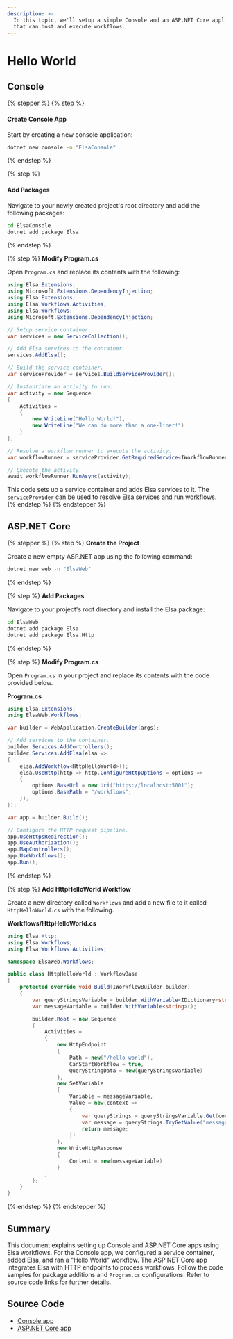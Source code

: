 ```yaml
---
description: >-
  In this topic, we'll setup a simple Console and an ASP.NET Core application
  that can host and execute workflows.
---
```


# Hello World

## Console <a href="#setup" id="setup"></a>

{% stepper %}
{% step %}
#### Create Console App

Start by creating a new console application:

```bash
dotnet new console -n "ElsaConsole"
```
{% endstep %}

{% step %}
#### Add Packages

Navigate to your newly created project's root directory and add the following packages:

```bash
cd ElsaConsole
dotnet add package Elsa
```
{% endstep %}

{% step %}
**Modify Program.cs**

Open `Program.cs` and replace its contents with the following:

```csharp
using Elsa.Extensions;
using Microsoft.Extensions.DependencyInjection;
using Elsa.Extensions;
using Elsa.Workflows.Activities;
using Elsa.Workflows;
using Microsoft.Extensions.DependencyInjection;

// Setup service container.
var services = new ServiceCollection();

// Add Elsa services to the container.
services.AddElsa();

// Build the service container.
var serviceProvider = services.BuildServiceProvider();

// Instantiate an activity to run.
var activity = new Sequence
{
    Activities =
    {
        new WriteLine("Hello World!"),
        new WriteLine("We can do more than a one-liner!")
    }
};

// Resolve a workflow runner to execute the activity.
var workflowRunner = serviceProvider.GetRequiredService<IWorkflowRunner>();

// Execute the activity.
await workflowRunner.RunAsync(activity);
```

This code sets up a service container and adds Elsa services to it. The `serviceProvider` can be used to resolve Elsa services and run workflows.
{% endstep %}
{% endstepper %}

## ASP.NET Core

{% stepper %}
{% step %}
**Create the Project**

Create a new empty ASP.NET app using the following command:

```bash
dotnet new web -n "ElsaWeb"
```
{% endstep %}

{% step %}
**Add Packages**

Navigate to your project's root directory and install the Elsa package:

```bash
cd ElsaWeb
dotnet add package Elsa
dotnet add package Elsa.Http
```
{% endstep %}

{% step %}
**Modify Program.cs**

Open `Program.cs` in your project and replace its contents with the code provided below.

**Program.cs**

```csharp
using Elsa.Extensions;
using ElsaWeb.Workflows;

var builder = WebApplication.CreateBuilder(args);

// Add services to the container.
builder.Services.AddControllers();
builder.Services.AddElsa(elsa =>
{
    elsa.AddWorkflow<HttpHelloWorld>();
    elsa.UseHttp(http => http.ConfigureHttpOptions = options =>
    {
        options.BaseUrl = new Uri("https://localhost:5001");
        options.BasePath = "/workflows";
    });
});

var app = builder.Build();

// Configure the HTTP request pipeline.
app.UseHttpsRedirection();
app.UseAuthorization();
app.MapControllers();
app.UseWorkflows();
app.Run();
```
{% endstep %}

{% step %}
**Add HttpHelloWorld Workflow**

Create a new directory called `Workflows` and add a new file to it called `HttpHelloWorld.cs` with the following.

**Workflows/HttpHelloWorld.cs**

```csharp
using Elsa.Http;
using Elsa.Workflows;
using Elsa.Workflows.Activities;

namespace ElsaWeb.Workflows;

public class HttpHelloWorld : WorkflowBase
{
    protected override void Build(IWorkflowBuilder builder)
    {
        var queryStringsVariable = builder.WithVariable<IDictionary<string, object>>();
        var messageVariable = builder.WithVariable<string>();

        builder.Root = new Sequence
        {
            Activities =
            {
                new HttpEndpoint
                {
                    Path = new("/hello-world"),
                    CanStartWorkflow = true,
                    QueryStringData = new(queryStringsVariable)
                },
                new SetVariable
                {
                    Variable = messageVariable,
                    Value = new(context =>
                    {
                        var queryStrings = queryStringsVariable.Get(context)!;
                        var message = queryStrings.TryGetValue("message", out var messageValue) ? messageValue.ToString() : "Hello world of HTTP workflows!";
                        return message;
                    })
                },
                new WriteHttpResponse
                {
                    Content = new(messageVariable)
                }
            }
        };
    }
}
```
{% endstep %}
{% endstepper %}

## Summary <a href="#summary" id="summary"></a>

This document explains setting up Console and ASP.NET Core apps using Elsa workflows. For the Console app, we configured a service container, added Elsa, and ran a "Hello World" workflow. The ASP.NET Core app integrates Elsa with HTTP endpoints to process workflows. Follow the code samples for package additions and `Program.cs` configurations. Refer to source code links for further details.

## Source Code

* [Console app](https://github.com/elsa-workflows/elsa-guides/tree/main/src/installation/elsa-console)
* [ASP.NET Core app](https://github.com/elsa-workflows/elsa-guides/tree/main/src/installation/elsa-web)
